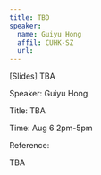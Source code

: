 ```yaml
---
title: TBD
speaker:
  name: Guiyu Hong
  affil: CUHK-SZ
  url: 
--- 
```


[Slides] TBA

Speaker: Guiyu Hong

Title: TBA

Time: Aug 6 2pm-5pm

Reference:

TBA